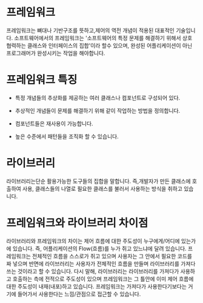 # 프레임워크

프레임워크는 뼈대나 기반구조를 뜻하고,제어의 역전 개념이 적용된 대표적인 기술입니다. 소프트웨어에서의 프레임워크는 '소프트웨어의 특정 문제를  해결하기 위해서 상호 협력하는 클래스와 인터페이스의 집합'이라 할수 있으며, 완성된 어플리케이션이 아닌 프로그래머가 완성시키는 작업을 해야합니다.

# 프레임워크 특징
+ 특정 개념들의 추상화를 제공하는 여러 클래스나 컴포넌트로 구성되어 있다.

+ 추상적인 개념들이 문제를 해결하기 위해 같이 작업하는 방법을 정의합니다.

+ 컴포넌트들은 재사용이 가능합니다.

+ 높은 수준에서 패턴들을 조직화 할 수 있습니다.


# 라이브러리
라이브러리는단순 활용가능한 도구들의 집합을 말합니다. 즉,개발자가 만든 클래스에 호출하여 사용, 클래스들의 나열로 필요한 클래스를 불러서 사용하는 방식을 취하고 있습니다.

# 프레임워크와 라이브러리 차이점

라이브러리와 프레임워크의 차이는 제어 흐름에 대한 주도성이 누구에게/어디에 있는가에 있습니다.
즉, 어플리케이션의 Flow(흐름)를 누가 쥐고 있느냐에 달려 있습니다.
프레임워크는 전체적인 흐름을 스스로가 쥐고 있으며 사용자는 그 안에서 필요한 코드를 짜 넣으며 반면에 라이브러리는 사용자가 전체적인 흐름을 만들며 라이브러리를 가져다 쓰는 것이라고 할 수 있습니다.
다시 말해, 라이브러리는 라이브러리를 가져다가 사용하고 호출하는 측에 전적으로 주도성이 있으며 프레임워크는 그 틀안에 이미 제어 흐름에 대한 주도성이 내재(내포)하고 있습니다.
프레임워크는 가져다가 사용한다기보다는 거기에 들어가서 사용한다는 느낌/관점으로 접근할 수 있습니다.

